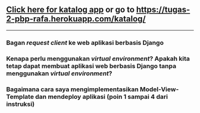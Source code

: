 ## [Click here for katalog app](https://tugas-2-pbp-rafa.herokuapp.com/katalog/) or go to https://tugas-2-pbp-rafa.herokuapp.com/katalog/
---

### Bagan _request client_ ke web aplikasi berbasis Django  
### Kenapa perlu menggunakan _virtual environment_? Apakah kita tetap dapat membuat aplikasi web berbasis Django tanpa menggunakan _virtual environment_?  

### Bagaimana cara saya mengimplementasikan Model-View-Template dan mendeploy aplikasi (poin 1 sampai 4 dari instruksi)  
